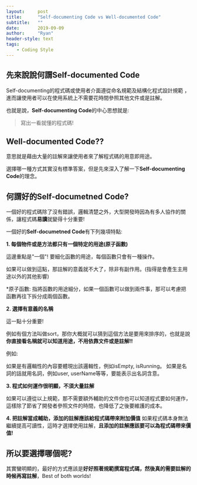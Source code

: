 ```yaml
---
layout:     post
title:      "Self-documenting Code vs Well-documented Code"
subtitle:   ""
date:       2019-09-09
author:     "Ryan"
header-style: text
tags:
    - Coding Style
---
```


## 先來說說何謂Self-documented Code
Self-documenting的程式碼或使用者介面遵從命名規範及結構化程式設計規範 ，進而讓使用者可以在使用系統上不需要花時間參照其他文件或是註解。

也就是說，**Self-documenting Code**的中心思想就是:

> 寫出一看就懂的程式碼!

## Well-documented Code??
意思就是藉由大量的註解來讓使用者來了解程式碼的用意即用途。

選擇哪一種方式其實沒有標準答案，但是先來深入了解一下**Self-documenting Code**的理念。

## 何謂好的Self-documetned Code?
一個好的程式碼除了沒有錯誤，邏輯清楚之外，大型開發時因為有多人協作的關係，讓程式碼**易讀**就變得十分重要!

一個好的**Self-documetned Code**有下列幾項特點:

**1. 每個物件或是方法都只有一個特定的用途(原子函數)**

這邊重點是"一個"! 要細化函數的用途，每個函數只會有一種操作。

如果可以做到這點，那註解的意義就不大了，除非有副作用。(指得是會產生主用途以外的其他影響)

*原子函數: 指將函數的用途細分，如果一個函數可以做到兩件事，那可以考慮把函數再往下拆分成兩個函數。

**2. 選擇有意義的名稱**

這一點十分重要!

例如有個方法叫做sort，那你大概就可以猜到這個方法是要用來排序的，也就是說**你直接看名稱就可以知道用途，不用依靠文件或是註解!!**

例如:

如果是有邏輯性的內容要體現出該邏輯性，例如isEmpty, isRunning。
如果是名詞的話就用名詞，例如user, userName等等，要能表示出名詞含意。

**3. 程式如何運作很明顯，不須大量註解**

如果可以遵從以上規範，那不需要額外輔助的文件你也可以知道程式要如何運作，這樣除了節省了開發者參照文件的時間，也降低了之後要維護的成本。

**4. 把註解當成輔助，添加的註解應該給程式碼帶來附加價值**
如果程式碼本身無法繼續提高可讀性，這時才選擇使用註解，**且添加的註解應該要可以為程式碼帶來價值!**

## 所以要選擇哪個呢?
其實蠻明顯的，最好的方式應該是**好好照著規範撰寫程式碼，然後真的需要註解的時候再寫註解**，Best of both worlds!